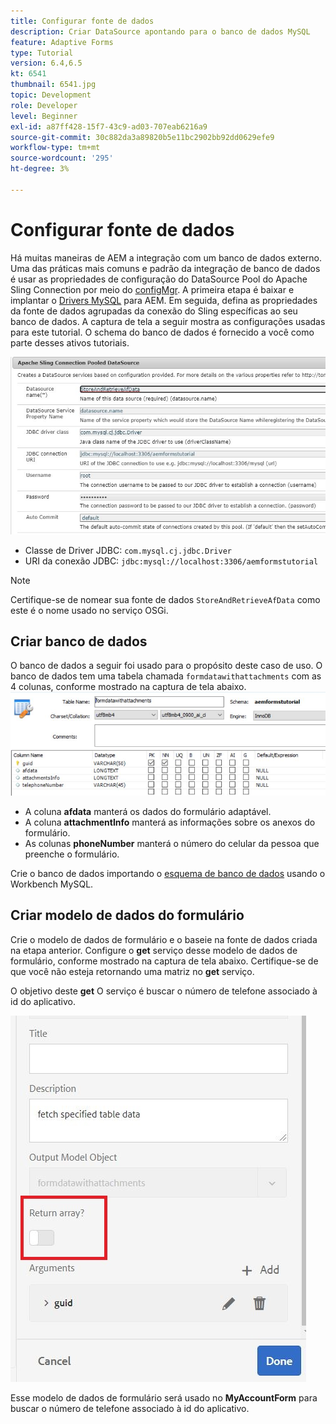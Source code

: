 ```yaml
---
title: Configurar fonte de dados
description: Criar DataSource apontando para o banco de dados MySQL
feature: Adaptive Forms
type: Tutorial
version: 6.4,6.5
kt: 6541
thumbnail: 6541.jpg
topic: Development
role: Developer
level: Beginner
exl-id: a87ff428-15f7-43c9-ad03-707eab6216a9
source-git-commit: 30c882da3a89820b5e11bc2902bb92dd0629efe9
workflow-type: tm+mt
source-wordcount: '295'
ht-degree: 3%

---
```


# Configurar fonte de dados

Há muitas maneiras de AEM a integração com um banco de dados externo. Uma das práticas mais comuns e padrão da integração de banco de dados é usar as propriedades de configuração do DataSource Pool do Apache Sling Connection por meio do [configMgr](http://localhost:4502/system/console/configMgr).
A primeira etapa é baixar e implantar o [Drivers MySQL](https://mvnrepository.com/artifact/mysql/mysql-connector-java) para AEM.
Em seguida, defina as propriedades da fonte de dados agrupadas da conexão do Sling específicas ao seu banco de dados. A captura de tela a seguir mostra as configurações usadas para este tutorial. O schema do banco de dados é fornecido a você como parte desses ativos tutoriais.

![fonte de dados](assets/data-source.JPG)


* Classe de Driver JDBC: `com.mysql.cj.jdbc.Driver`
* URI da conexão JDBC: `jdbc:mysql://localhost:3306/aemformstutorial`

>[!NOTE]
>Certifique-se de nomear sua fonte de dados `StoreAndRetrieveAfData` como este é o nome usado no serviço OSGi.


## Criar banco de dados


O banco de dados a seguir foi usado para o propósito deste caso de uso. O banco de dados tem uma tabela chamada `formdatawithattachments` com as 4 colunas, conforme mostrado na captura de tela abaixo.
![base de dados](assets/table-schema.JPG)

* A coluna **afdata** manterá os dados do formulário adaptável.
* A coluna **attachmentInfo** manterá as informações sobre os anexos do formulário.
* As colunas **phoneNumber** manterá o número do celular da pessoa que preenche o formulário.

Crie o banco de dados importando o [esquema de banco de dados](assets/data-base-schema.sql)
usando o Workbench MySQL.

## Criar modelo de dados do formulário

Crie o modelo de dados de formulário e o baseie na fonte de dados criada na etapa anterior.
Configure o **get** serviço desse modelo de dados de formulário, conforme mostrado na captura de tela abaixo.
Certifique-se de que você não esteja retornando uma matriz no **get** serviço.

O objetivo deste **get** O serviço é buscar o número de telefone associado à id do aplicativo.

![get-service](assets/get-service.JPG)

Esse modelo de dados de formulário será usado no **MyAccountForm** para buscar o número de telefone associado à id do aplicativo.
